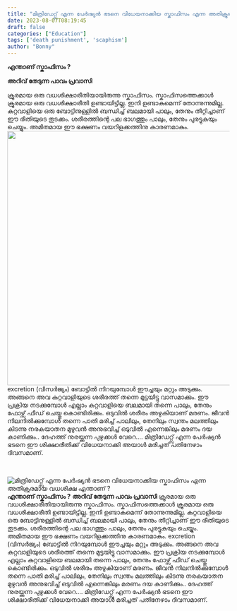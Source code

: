 ```yaml
---
title: "മിത്രിഡേറ്റ്സ് എന്ന പേര്‍ഷ്യന്‍ ഭടനെ വിധേയനാക്കിയ സ്കാഫിസം എന്ന അതിക്രൂരമായ വധശിക്ഷ എന്താണ് ?"
date: 2023-08-07T08:19:45
draft: false
categories: ["Education"]
tags: ['death punishment', 'scaphism']
author: "Bonny"
---
```


<strong>എന്താണ് സ്കാഫിസം ?</strong>

<strong>അറിവ് തേടുന്ന പാവം പ്രവാസി</strong>

ക്രൂരമായ ഒരു വധശിക്ഷാരീതിയായിരുന്നു സ്കാഫിസം. സ്കാഫിസത്തെക്കാള്‍ ക്രൂരമായ ഒരു വധശിക്ഷാരീതി ഉണ്ടായിട്ടില്ല. ഇനി ഉണ്ടാകുമെന്ന് തോന്നുന്നുമില്ല. കുറ്റവാളിയെ ഒരു ബോട്ടിനുള്ളില്‍ ബന്ധിച്ച് ബലമായി പാലും, തേനും തീറ്റിച്ചാണ് ഈ രീതിയുടെ തുടക്കം. ശരീരത്തിന്റെ പല ഭാഗത്തും പാലും, തേനും പുരട്ടുകയും ചെയ്യും. അമിതമായ ഈ ഭക്ഷണം വയറിളക്കത്തിനു കാരണമാകും. <a href="http://13.232.38.164/wp-content/uploads/2023/08/fwfwgg-1.jpg"><img class="size-large wp-image-406475 aligncenter" src="http://13.232.38.164/wp-content/uploads/2023/08/fwfwgg-1-1024x576.jpg" alt="" width="1024" height="576" /></a>excretion (വിസർജ്യം) ബോട്ടില്‍ നിറയുമ്പോള്‍ ഈച്ചയും മറ്റും അടുക്കും. അങ്ങനെ അവ കുറ്റവാളിയുടെ ശരീരത്ത് തന്നെ മുട്ടയിട്ടു വാസമാക്കും. ഈ പ്രക്രിയ നടക്കുമ്പോള്‍ എല്ലാം കുറ്റവാളിയെ ബലമായി തന്നെ പാലും, തേനും ഫോഴ്സ് ഫീഡ് ചെയ്തു കൊണ്ടിരിക്കും. ഒടുവില്‍ ശരീരം അഴുകിയാണ് മരണം. ജീവന്‍ നിലനില്‍ക്കുമ്പോള്‍ തന്നെ പാതി മരിച്ച് പാലിലും, തേനിലും സ്വന്തം മലത്തിലും കിടന്നു നരകയാതന മുഴുവന്‍ അനുഭവിച്ച് ഒടുവില്‍ എന്നെങ്കിലും മരണം ദയ കാണിക്കും.. ദേഹത്ത് നുരയ്ക്കുന്ന പുഴുക്കള്‍ വേറെ.... മിത്രിഡേറ്റ്സ് എന്ന പേര്‍ഷ്യന്‍ ഭടനെ ഈ ശിക്ഷാരീതിക്ക് വിധേയനാക്കി അയാള്‍ മരിച്ചത് പതിനേഴാം ദിവസമാണ്.

&nbsp;


![മിത്രിഡേറ്റ്സ് എന്ന പേര്‍ഷ്യന്‍ ഭടനെ വിധേയനാക്കിയ സ്കാഫിസം എന്ന അതിക്രൂരമായ വധശിക്ഷ എന്താണ് ?](http://13.232.38.164/wp-content/uploads/2023/08/fwfwgg-1-1024x576.jpg)**എന്താണ് സ്കാഫിസം ?** **അറിവ് തേടുന്ന പാവം പ്രവാസി** ക്രൂരമായ ഒരു വധശിക്ഷാരീതിയായിരുന്നു സ്കാഫിസം. സ്കാഫിസത്തെക്കാള്‍ ക്രൂരമായ ഒരു വധശിക്ഷാരീതി ഉണ്ടായിട്ടില്ല. ഇനി ഉണ്ടാകുമെന്ന് തോന്നുന്നുമില്ല. കുറ്റവാളിയെ ഒരു ബോട്ടിനുള്ളില്‍ ബന്ധിച്ച് ബലമായി പാലും, തേനും തീറ്റിച്ചാണ് ഈ രീതിയുടെ തുടക്കം. ശരീരത്തിന്റെ പല ഭാഗത്തും പാലും, തേനും പുരട്ടുകയും ചെയ്യും. അമിതമായ ഈ ഭക്ഷണം വയറിളക്കത്തിനു കാരണമാകും. [](http://13.232.38.164/wp-content/uploads/2023/08/fwfwgg-1.jpg)excretion (വിസർജ്യം) ബോട്ടില്‍ നിറയുമ്പോള്‍ ഈച്ചയും മറ്റും അടുക്കും. അങ്ങനെ അവ കുറ്റവാളിയുടെ ശരീരത്ത് തന്നെ മുട്ടയിട്ടു വാസമാക്കും. ഈ പ്രക്രിയ നടക്കുമ്പോള്‍ എല്ലാം കുറ്റവാളിയെ ബലമായി തന്നെ പാലും, തേനും ഫോഴ്സ് ഫീഡ് ചെയ്തു കൊണ്ടിരിക്കും. ഒടുവില്‍ ശരീരം അഴുകിയാണ് മരണം. ജീവന്‍ നിലനില്‍ക്കുമ്പോള്‍ തന്നെ പാതി മരിച്ച് പാലിലും, തേനിലും സ്വന്തം മലത്തിലും കിടന്നു നരകയാതന മുഴുവന്‍ അനുഭവിച്ച് ഒടുവില്‍ എന്നെങ്കിലും മരണം ദയ കാണിക്കും.. ദേഹത്ത് നുരയ്ക്കുന്ന പുഴുക്കള്‍ വേറെ.... മിത്രിഡേറ്റ്സ് എന്ന പേര്‍ഷ്യന്‍ ഭടനെ ഈ ശിക്ഷാരീതിക്ക് വിധേയനാക്കി അയാള്‍ മരിച്ചത് പതിനേഴാം ദിവസമാണ്. 

